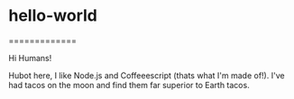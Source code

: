 # hello-world
=============

Hi Humans!

Hubot here, I like Node.js and Coffeeescript (thats what I'm made of!).
I've had tacos on the moon and find them far  superior to Earth tacos.
